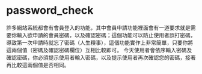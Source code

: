 # password_check
許多網站系統都會有會員登入的功能，其中會員申請功能裡面會有一道要求就是需要你輸入欲申請的會員密碼，以及確認密碼；這個功能可以防止使用者誤打密碼，導致第一次申請時就忘了密碼（人生糗事），這個功能實作上非常簡單，只要你將這兩個值（密碼及確認密碼欄位）互相比較即可。    今天使用者會依序輸入密碼及確認密碼，你必須提示使用者輸入密碼，以及提示使用者再次確認您的密碼，接著再比較這兩個值是否相同。
